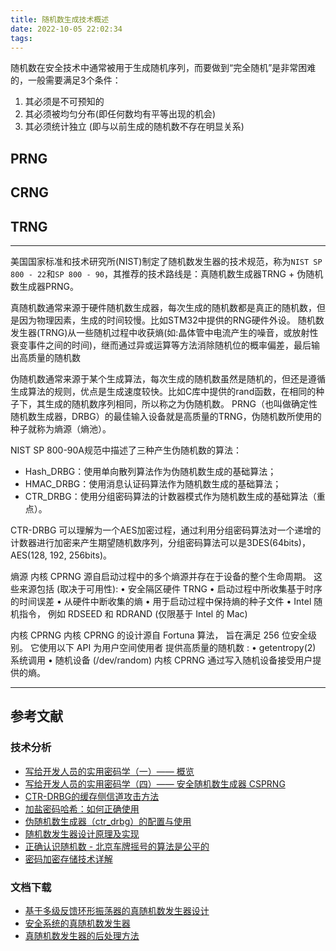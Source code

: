 ```yaml
---
title: 随机数生成技术概述
date: 2022-10-05 22:02:34
tags:
---
```


随机数在安全技术中通常被用于生成随机序列，而要做到“完全随机”是非常困难的，一般需要满足3个条件：

1. 其必须是不可预知的
2. 其必须被均匀分布(即任何数均有平等出现的机会)
3. 其必须统计独立 (即与以前生成的随机数不存在明显关系)

## PRNG

## CRNG

## TRNG

---

美国国家标准和技术研究所(NIST)制定了随机数发生器的技术规范，称为`NIST SP 800 - 22`和`SP 800 - 90`，其推荐的技术路线是：真随机数生成器TRNG + 伪随机数生成器PRNG。

真随机数通常来源于硬件随机数生成器，每次生成的随机数都是真正的随机数，但是因为物理因素，生成的时间较慢。比如STM32中提供的RNG硬件外设。
随机数发生器(TRNG)从一些随机过程中收获熵(如:晶体管中电流产生的噪音，或放射性衰变事件之间的时间)，继而通过异或运算等方法消除随机位的概率偏差，最后输出高质量的随机数

伪随机数通常来源于某个生成算法，每次生成的随机数虽然是随机的，但还是遵循生成算法的规则，优点是生成速度较快。比如C库中提供的rand函数，在相同的种子下，其生成的随机数序列相同，所以称之为伪随机数。
PRNG（也叫做确定性随机数生成器，DRBG）的最佳输入设备就是高质量的TRNG，伪随机数所使用的种子就称为熵源（熵池）。

NIST SP 800-90A规范中描述了三种产生伪随机数的算法：

- Hash_DRBG：使用单向散列算法作为伪随机数生成的基础算法；
- HMAC_DRBG：使用消息认证码算法作为随机数生成的基础算法；
- CTR_DRBG：使用分组密码算法的计数器模式作为随机数生成的基础算法（重点）。

CTR-DRBG 可以理解为一个AES加密过程，通过利用分组密码算法对一个递增的计数器进行加密来产生期望随机数序列，分组密码算法可以是3DES(64bits)，AES(128, 192, 256bits)。

熵源
内核 CPRNG 源自启动过程中的多个熵源并存在于设备的整个生命周期。 这些来源包括 (取决于可用性):
• 安全隔区硬件 TRNG
• 启动过程中所收集基于时序的时间误差
• 从硬件中断收集的熵
• 用于启动过程中保持熵的种子文件
• Intel 随机指令， 例如 RDSEED 和 RDRAND (仅限基于 Intel 的 Mac)

内核 CPRNG
内核 CPRNG 的设计源自 Fortuna 算法， 旨在满足 256 位安全级别。 它使用以下 API 为用户空间使用者
提供高质量的随机数 :
• getentropy(2) 系统调用
• 随机设备 (/dev/random)
内核 CPRNG 通过写入随机设备接受用户提供的熵。

---

## 参考文献

### 技术分析

- [写给开发人员的实用密码学（一）—— 概览](https://thiscute.world/posts/practical-cryptography-basics-1/)
- [写给开发人员的实用密码学（四）—— 安全随机数生成器 CSPRNG](https://thiscute.world/posts/practical-cryptography-basics-4-secure-random-generators/)
- [CTR-DRBG的缓存侧信道攻击方法](https://securitygossip.com/blog/2020/03/16/pseudorandom-black-swans-cache-attacks-on-ctr-drbg/)
- [加盐密码哈希：如何正确使用](https://www.tomczhen.com/2016/10/10/hashing-security/)
- [伪随机数生成器（ctr_drbg）的配置与使用](https://blog.51cto.com/u_13640625/3027985)
- [随机数发生器设计原理及实现](https://blog.csdn.net/a00553344/article/details/3978312)
- [正确认识随机数 - 北京车牌摇号的算法是公平的](https://ms2008.github.io/2017/10/24/PRNG/)
- [密码加密存储技术详解](https://www.ujcms.com/knowledge/509.html)

### 文档下载

- [基于多级反馈环形振荡器的真随机数发生器设计](基于多级反馈环形振荡器的真随机数发生器设计.pdf)
- [安全系统的真随机数发生器](安全系统的真随机数发生器.pdf)
- [真随机数发生器的后处理方法](真随机数发生器的后处理方法.pdf)